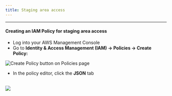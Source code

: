 ```yaml
---
title: Staging area access
---
```


<!-- <head>
  <title>Staging area access</title>
  <meta
    name="description"
    content="Staging area access"
  />
</head> -->

___

#### Creating an IAM Policy for staging area access

- Log into your AWS Management Console
- Go to **Identity & Access Management (IAM) -> Policies -> Create Policy:** 

![Create Policy button on Policies page](/img/administration-guide/staging-area-create_policy_button.png)


- In the policy editor, click the **JSON** tab  
  <br/>

![](/img/administration-guide/staging-area-create_policy_end.png)